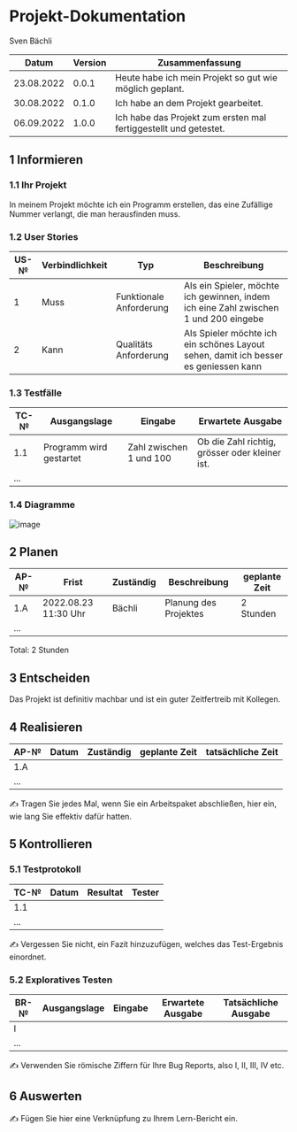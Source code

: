 # Projekt-Dokumentation

Sven Bächli

| Datum | Version | Zusammenfassung                                              |
| ----- | ------- | ------------------------------------------------------------ |
| 23.08.2022 | 0.0.1 |Heute habe ich mein Projekt so gut wie möglich geplant.|
| 30.08.2022 | 0.1.0 |Ich habe an dem Projekt gearbeitet.|
| 06.09.2022 | 1.0.0 |Ich habe das Projekt zum ersten mal fertiggestellt und getestet.|

## 1 Informieren

### 1.1 Ihr Projekt

In meinem Projekt möchte ich ein Programm erstellen, das eine Zufällige Nummer verlangt, die man herausfinden muss.

### 1.2 User Stories

| US-№ | Verbindlichkeit | Typ  | Beschreibung                       |
| ---- | --------------- | ---- | ---------------------------------- |
| 1    | Muss            | Funktionale Anforderung     | Als ein Spieler, möchte ich gewinnen, indem ich eine Zahl zwischen 1 und 200 eingebe |
| 2    | Kann            | Qualitäts Anforderung     | Als Spieler möchte ich ein schönes Layout sehen, damit ich besser es geniessen kann  |

### 1.3 Testfälle

| TC-№ | Ausgangslage | Eingabe | Erwartete Ausgabe |
| ---- | ------------ | ------- | ----------------- |
| 1.1  | Programm wird gestartet | Zahl zwischen 1 und 100 | Ob die Zahl richtig, grösser oder kleiner ist. |
| ...  |              |         |                   |



### 1.4 Diagramme

![image](https://user-images.githubusercontent.com/110892330/186124655-72b14584-cd83-4099-b379-5877b10dd7f1.png)

## 2 Planen

| AP-№ | Frist | Zuständig | Beschreibung | geplante Zeit |
| ---- | ----- | --------- | ------------ | ------------- |
| 1.A  | 2022.08.23 11:30 Uhr | Bächli | Planung des Projektes | 2 Stunden |
| ...  |       |           |              |               |

Total: 2 Stunden


## 3 Entscheiden

Das Projekt ist definitiv machbar und ist ein guter Zeitfertreib mit Kollegen.

## 4 Realisieren

| AP-№ | Datum | Zuständig | geplante Zeit | tatsächliche Zeit |
| ---- | ----- | --------- | ------------- | ----------------- |
| 1.A  |       |           |               |                   |
| ...  |       |           |               |                   |

✍️ Tragen Sie jedes Mal, wenn Sie ein Arbeitspaket abschließen, hier ein, wie lang Sie effektiv dafür hatten.

## 5 Kontrollieren

### 5.1 Testprotokoll

| TC-№ | Datum | Resultat | Tester |
| ---- | ----- | -------- | ------ |
| 1.1  |       |          |        |
| ...  |       |          |        |

✍️ Vergessen Sie nicht, ein Fazit hinzuzufügen, welches das Test-Ergebnis einordnet.

### 5.2 Exploratives Testen

| BR-№ | Ausgangslage | Eingabe | Erwartete Ausgabe | Tatsächliche Ausgabe |
| ---- | ------------ | ------- | ----------------- | -------------------- |
| I    |              |         |                   |                      |
| ...  |              |         |                   |                      |

✍️ Verwenden Sie römische Ziffern für Ihre Bug Reports, also I, II, III, IV etc.

## 6 Auswerten

✍️ Fügen Sie hier eine Verknüpfung zu Ihrem Lern-Bericht ein.
